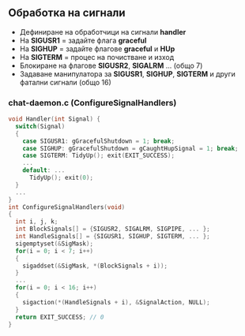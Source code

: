 ## Обработка на сигнали

- Дефиниране на обработчици на сигнали **handler**
- На **SIGUSR1** = задайте флага **graceful**
- На **SIGHUP** = задайте флагове **graceful** и **HUp**
- На **SIGTERM** = процес на почистване и изход
- Блокиране на флагове **SIGUSR2**, **SIGALRM** ...  (общо 7)
- Задаване манипулатора за **SIGUSR1**, **SIGHUP**, **SIGTERM** и други фатални сигнали (общо 16)

### chat-daemon.c (ConfigureSignalHandlers)

```c
void Handler(int Signal) {
  switch(Signal) 
  {
    case SIGUSR1: gGracefulShutdown = 1; break;
	case SIGHUP: gGracefulShutdown = gCaughtHupSignal = 1; break;
	case SIGTERM: TidyUp(); exit(EXIT_SUCCESS); 
	...
	default: ...
	  TidyUp(); exit(0);
  }
  ...
}
int ConfigureSignalHandlers(void)
{
  int i, j, k;
  int BlockSignals[] = {SIGUSR2, SIGALRM, SIGPIPE, ... };
  int HandleSignals[] = {SIGUSR1, SIGHUP, SIGTERM, ... };
  sigemptyset(&SigMask);
  for(i = 0; i < 7; i++)
  {
    sigaddset(&SigMask, *(BlockSignals + i));
  }  
  ...
  for(i = 0; i < 16; i++)
  {
    sigaction(*(HandleSignals + i), &SignalAction, NULL);
  }
  return EXIT_SUCCESS; // 0
}
```